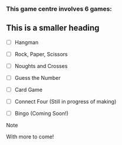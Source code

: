 ### This game centre involves 6 games:
## This is a smaller heading

- [ ] Hangman
- [ ] Rock, Paper, Scissors
- [ ] Noughts and Crosses
- [ ] Guess the Number
- [ ] Card Game

- [ ] Connect Four (Still in progress of making)
- [ ] Bingo (Coming Soon!)


> [!note]
With more to come!

